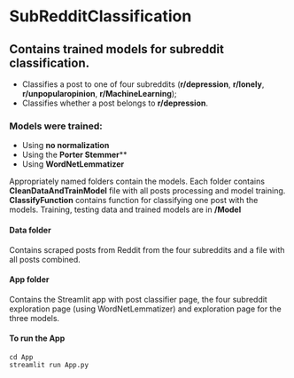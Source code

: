 # SubRedditClassification

## Contains trained models for subreddit classification. 
- Classifies a post to one of four subreddits (**r/depression**, **r/lonely**, **r/unpopularopinion**, **r/MachineLearning**);
- Classifies whether a post belongs to **r/depression**.

### Models were trained:
- Using **no normalization**
- Using the **Porter Stemmer****
- Using **WordNetLemmatizer**

Appropriately named folders contain the models. Each folder contains **CleanDataAndTrainModel** file with all posts processing and model training. **ClassifyFunction** contains function for classifying one post with the models. Training, testing  data and trained models are in **/Model**

####  Data folder
Contains scraped posts from Reddit from the four subreddits and a file with all posts combined.
#### App folder
Contains the Streamlit app with post classifier page, the four subreddit exploration page (using WordNetLemmatizer) and exploration page for the three models.
#### To run the App
`cd App` <br>
`streamlit run App.py`
